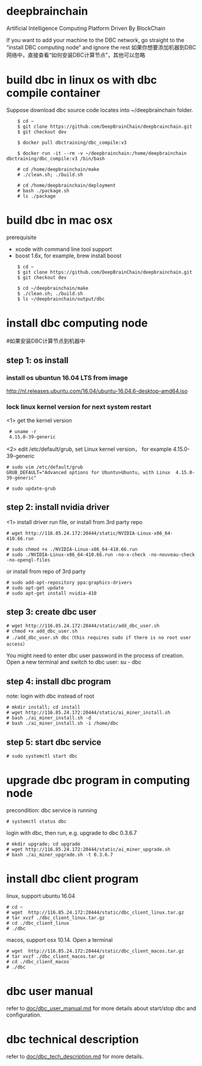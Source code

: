 # deepbrainchain
Artificial Intelligence Computing Platform Driven By BlockChain

If you want to add your machine to the DBC network, go straight to the “install DBC computing node” and ignore the rest
如果你想要添加机器到DBC网络中，直接查看“如何安装DBC计算节点”，其他可以忽略

# build dbc in linux os with dbc compile container
Suppose download dbc source code locates into ~/deepbrainchain folder.
```
    $ cd ~
    $ git clone https://github.com/DeepBrainChain/deepbrainchain.git
    $ git checkout dev
    
    $ docker pull dbctraining/dbc_compile:v3
    
    $ docker run -it --rm -v ~/deepbrainchain:/home/deepbrainchain dbctraining/dbc_compile:v3 /bin/bash
    
    # cd /home/deepbrainchain/make
    # ./clean.sh; ./build.sh
    
    # cd /home/deepbrainchain/deployment
    # bash ./package.sh
    # ls ./package
```



# build dbc in mac osx
   
prerequisite

* xcode with command line tool support
* boost 1.6x, for example, brew install boost    

   
```
    $ cd ~
    $ git clone https://github.com/DeepBrainChain/deepbrainchain.git
    $ git checkout dev
    
    $ cd ~/deepbrainchain/make
    $ ./clean.sh; ./build.sh
    $ ls ~/deepbrainchain/output/dbc 
```


# install dbc computing node
#如果安装DBC计算节点到机器中
## step 1: os install 

### install os ubuntun 16.04 LTS from image
http://nl.releases.ubuntu.com/16.04/ubuntu-16.04.6-desktop-amd64.iso

### lock linux kernel version for next system restart
<1> get the kernel version
```
 # uname -r
 4.15.0-39-generic
```

<2> edit /etc/default/grub, set Linux kernel version， for example 4.15.0-39-generic
```
# sudo vim /etc/default/grub
GRUB_DEFAULT="Advanced options for Ubuntu>Ubuntu, with Linux  4.15.0-39-generic"
 
# sudo update-grub
```

## step 2: install nvidia driver

<1> install driver run file, or install from 3rd party repo
```
# wget http://116.85.24.172:20444/static/NVIDIA-Linux-x86_64-410.66.run

# sudo chmod +x ./NVIDIA-Linux-x86_64-410.66.run
# sudo ./NVIDIA-Linux-x86_64-410.66.run -no-x-check -no-nouveau-check -no-opengl-files
```

or install from repo of 3rd party
``` 
# sudo add-apt-repository ppa:graphics-drivers
# sudo apt-get update
# sudo apt-get install nvidia-410
```

## step 3: create dbc user
```
# wget http://116.85.24.172:20444/static/add_dbc_user.sh
# chmod +x add_dbc_user.sh
# ./add_dbc_user.sh dbc（this requires sudo if there is no root user access）
```
You might need to enter dbc user password in the process of creation.
Open a new terminal and switch to dbc user:  su - dbc


## step 4: install dbc program 
note: login with dbc instead of root
```
# mkdir install; cd install
# wget http://116.85.24.172:20444/static/ai_miner_install.sh
# bash ./ai_miner_install.sh -d
# bash ./ai_miner_install.sh -i /home/dbc
```

## step 5: start dbc service
``` 
# sudo systemctl start dbc
```

# upgrade dbc program in computing node
precondition: dbc service is running
```
# systemctl status dbc
```

login with dbc, then run, e.g. upgrade to dbc 0.3.6.7  
```
# mkdir upgrade; cd upgrade
# wget http://116.85.24.172:20444/static/ai_miner_upgrade.sh
# bash ./ai_miner_upgrade.sh -t 0.3.6.7
```

# install dbc client program
linux, support ubuntu 16.04
```
# cd ~
# wget  http://116.85.24.172:20444/static/dbc_client_linux.tar.gz
# tar xvzf ./dbc_client_linux.tar.gz
# cd ./dbc_client_linux
# ./dbc
```
macos, support osx 10.14. Open a terminal
```
# wget  http://116.85.24.172:20444/static/dbc_client_macos.tar.gz
# tar xvzf ./dbc_client_macos.tar.gz
# cd ./dbc_client_macos
# ./dbc
```

# dbc user manual
refer to [doc/dbc_user_manual.md](doc/dbc_user_manual.md) for more details about start/stop dbc and configuration.
 
# dbc technical description
refer to [doc/dbc_tech_description.md](doc/dbc_tech_description.md) for more details.

